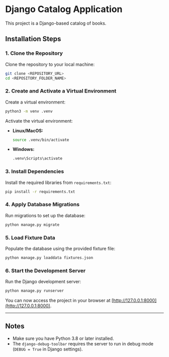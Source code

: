 
# Django Catalog Application

This project is a Django-based catalog of books.

## Installation Steps

### 1. Clone the Repository
Clone the repository to your local machine:

```bash
git clone <REPOSITORY_URL>
cd <REPOSITORY_FOLDER_NAME>
```

### 2. Create and Activate a Virtual Environment
Create a virtual environment:

```bash
python3 -m venv .venv
```

Activate the virtual environment:

- **Linux/MacOS:**
  ```bash
  source .venv/bin/activate
  ```

- **Windows:**
  ```bash
  .venv\Scripts\activate
  ```

### 3. Install Dependencies
Install the required libraries from `requirements.txt`:

```bash
pip install -r requirements.txt
```

### 4. Apply Database Migrations
Run migrations to set up the database:

```bash
python manage.py migrate
```

### 5. Load Fixture Data
Populate the database using the provided fixture file:

```bash
python manage.py loaddata fixtures.json
```

### 6. Start the Development Server
Run the Django development server:

```bash
python manage.py runserver
```

You can now access the project in your browser at [http://127.0.0.1:8000](http://127.0.0.1:8000).

---

## Notes
- Make sure you have Python 3.8 or later installed.
- The `django-debug-toolbar` requires the server to run in debug mode (`DEBUG = True` in Django settings).
